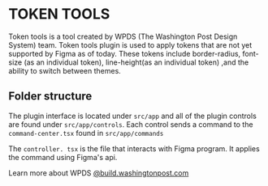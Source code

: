 # TOKEN TOOLS

Token tools is a tool created by WPDS (The Washington Post Design System) team. Token tools plugin is used to apply tokens that are not yet supported by Figma as of today. These tokens include border-radius, font-size (as an individual token), line-height(as an individual token) ,and the ability to switch between themes. 

 ## Folder structure
The plugin interface is located under `src/app` and all of the plugin controls are found under `src/app/controls`. Each control sends a command to the `command-center.tsx` found in `src/app/commands`

The `controller. tsx` is the file that interacts with Figma program. It applies the command using Figma's api. 

Learn more about WPDS [@build.washingtonpost.com](https://build.washingtonpost.com)


